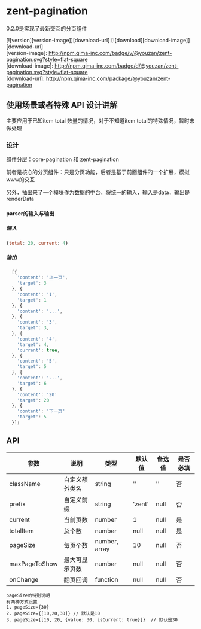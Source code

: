 # zent-pagination

0.2.0是实现了最新交互的分页组件

[![version][version-image]][download-url]
[![download][download-image]][download-url]     
[version-image]: http://npm.qima-inc.com/badge/v/@youzan/zent-pagination.svg?style=flat-square     
[download-image]: http://npm.qima-inc.com/badge/d/@youzan/zent-pagination.svg?style=flat-square     
[download-url]: http://npm.qima-inc.com/package/@youzan/zent-pagination     

## 使用场景或者特殊 API 设计讲解

主要应用于已知item total 数量的情况，对于不知道item total的特殊情况，暂时未做处理

### 设计

组件分层：core-pagination 和 zent-pagination

前者是核心的分页组件：只是分页功能，后者是基于前面组件的一个扩展，模拟www的交互

另外，抽出来了一个模块作为数据的中台，将统一的输入，输入是data，输出是renderData

#### parser的输入与输出

##### 输入
```js
{total: 20, current: 4}
```

##### 输出
```js
  [{
    'content': '上一页',
    'target': 3
  }, {
    'content': '1',
    'target': 1
  }, {
    'content': '...',
  }, {
    'content': '3',
    'target': 3,
  }, {
    'content': '4',
    'target': 4,
    'current': true,
  }, {
    'content': '5',
    'target': 5
  }, {
    'content': '...',
    'target': 6
  }, {
    'content': '20'
    'target': 20
  }, {
    'content': '下一页'
    'target': 5
  }];
  ```

## API

| 参数 | 说明 | 类型 | 默认值 | 备选值 | 是否必填 |
|------|------|------|--------|--------|--------|
| className | 自定义额外类名 | string | '' | '' | 否 |
| prefix | 自定义前缀 | string | 'zent' | null | 否 |
| current | 当前页数 | number | 1 | null | 是 |
| totalItem | 总个数 | number | null | null | 是 |
| pageSize | 每页个数 | number, array | 10 | null | 否 |
| maxPageToShow | 最大可显示页数 | number | null | null | 否 |
| onChange | 翻页回调 | function | null | null | 否 |


    pageSize的特别说明
    有两种方式设置
    1. pageSize={30}
    2. pageSize={[10,20,30]} // 默认是10
    3. pageSize={[10, 20, {value: 30, isCurrent: true}]}  // 默认是30
